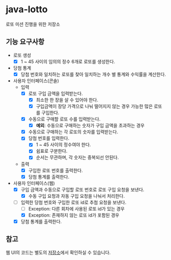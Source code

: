 # java-lotto
로또 미션 진행을 위한 저장소

## 기능 요구사항

* 로또 생성
    - [x] 1 ~ 45 사이의 임의의 정수 6개로 로또를 생성한다.
* 당첨 통계
    - [x] 당첨 번호와 일치하는 로또를 찾아 일치하는 개수 별 통계와 수익률을 계산한다.
* 사용자 인터페이스(콘솔)
    * 입력
        - [x] 로또 구입 금액을 입력받는다.
            - [x] 최소한 한 장을 살 수 있어야 한다.
            - [x] 구입금액이 장당 가격으로 나눠 떨어지지 않는 경우 가능한 많은 로또를 구입한다.
        - [x] 수동으로 구매할 로또 수를 입력받는다.
            - [x] **예외**: 수동으로 구매하는 숫자가 구입 금액을 초과하는 경우
        - [x] 수동으로 구매하는 각 로또의 숫자를 입력받는다.
        - [x] 당첨 번호를 입력한다.
            - [x] 1 ~ 45 사이의 정수여야 한다.
            - [x] 쉼표로 구분한다.
            - [x] 순서는 무관하며, 각 숫자는 중복되선 안된다.
    * 출력
        - [x] 구입한 로또 번호를 출력한다.
        - [x] 당첨 통계를 출력한다.
* 사용자 인터페이스(웹)
    - [x] 구입 금액과 수동으로 구입할 로또 번호로 로또 구입 요청을 보낸다.
        - [x] 수동 구입 요청과 자동 구입 요청을 나눠서 처리한다.
    - [ ] 입력한 당첨 번호와 구입한 로또 id로 추첨 요청을 보낸다.
        - [ ] Exception: 다른 회차에 사용된 로또 id가 있는 경우
        - [x] Exception: 존재하지 않는 로또 id가 포함된 경우
    - [x] 당첨 통계를 출력한다.

## 참고

웹 UI의 코드는 별도의 [저장소](https://github.com/Laterality/java-lotto-1-view)에서 확인하실 수 있습니다.